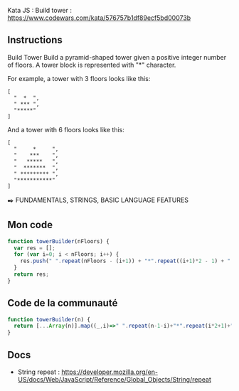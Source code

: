 Kata JS : Build tower : https://www.codewars.com/kata/576757b1df89ecf5bd00073b

## Instructions
Build Tower
Build a pyramid-shaped tower given a positive integer number of floors. A tower block is represented with "*" character.

For example, a tower with 3 floors looks like this:
```
[
  "  *  ",
  " *** ", 
  "*****"
]
```
And a tower with 6 floors looks like this:
```
[
  "     *     ", 
  "    ***    ", 
  "   *****   ", 
  "  *******  ", 
  " ********* ", 
  "***********"
]
```
✒️ FUNDAMENTALS, STRINGS, BASIC LANGUAGE FEATURES

## Mon code
```js
function towerBuilder(nFloors) {
  var res = [];
  for (var i=0; i < nFloors; i++) {
    res.push(" ".repeat(nFloors - (i+1)) + "*".repeat((i+1)*2 - 1) + " ".repeat(nFloors - (i+1)));
  }
  return res;
}
```
## Code de la communauté
```js
function towerBuilder(n) {
  return [...Array(n)].map((_,i)=>" ".repeat(n-1-i)+"*".repeat(i*2+1)+" ".repeat(n-1-i))
}
```

## Docs
- String repeat : https://developer.mozilla.org/en-US/docs/Web/JavaScript/Reference/Global_Objects/String/repeat
